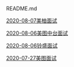 README.md

[2020-08-07美柚面试](https://github.com/willpyshan13/DailyInterview/network/readme.md)

[2020-08-06美图中台面试](https://github.com/willpyshan13/DailyInterview/blob/master/%E9%9D%A2%E8%AF%95/2020-08-06%20%E7%BE%8E%E5%9B%BE%E4%B8%AD%E5%8F%B0%E9%9D%A2%E8%AF%95.md)

[2020-08-06铃盛面试](https://github.com/willpyshan13/DailyInterview/network/readme.md)

[2020-07-27美图面试](https://github.com/willpyshan13/DailyInterview/blob/master/%E9%9D%A2%E8%AF%95/2020-07-27%20%E9%9D%A2%E8%AF%95)